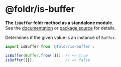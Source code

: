 # @foldr/is-buffer

**The `isBuffer` foldr method as a standalone module.**    
See the [documentation](http://foldr.com/0.0.0/is-buffer) or [package source](https:/github.com/CloudVessel/foldr/blob/master/packages/categories/is-buffer/src/index.js) for details.

Determines if the given value is an instance of `Buffer`.

```js
import isBuffer from '@foldr/is-buffer';

isBuffer(Buffer.from([])); // => true
isBuffer({});              // => false
```
